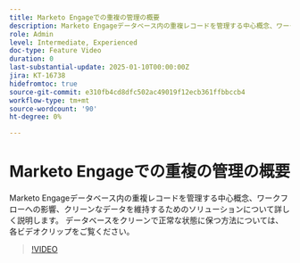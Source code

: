 ```yaml
---
title: Marketo Engageでの重複の管理の概要
description: Marketo Engageデータベース内の重複レコードを管理する中心概念、ワークフローへの影響、クリーンなデータを維持するためのソリューションについて詳しく説明します。 データベースをクリーンで正常な状態に保つ方法については、各ビデオクリップをご覧ください。
role: Admin
level: Intermediate, Experienced
doc-type: Feature Video
duration: 0
last-substantial-update: 2025-01-10T00:00:00Z
jira: KT-16738
hidefromtoc: true
source-git-commit: e310fb4cd8dfc502ac49019f12ecb361ffbbccb4
workflow-type: tm+mt
source-wordcount: '90'
ht-degree: 0%

---
```



# Marketo Engageでの重複の管理の概要

Marketo Engageデータベース内の重複レコードを管理する中心概念、ワークフローへの影響、クリーンなデータを維持するためのソリューションについて詳しく説明します。 データベースをクリーンで正常な状態に保つ方法については、各ビデオクリップをご覧ください。

>[!VIDEO](https://video.tv.adobe.com/v/3441776/?learn=on&enablevpops)
